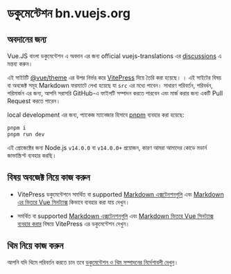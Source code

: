 # ডকুমেন্টেশন bn.vuejs.org

## অবদানের জন্য

Vue.JS বাংলা ডকুমেন্টেশন এ অবদান এর জন্য official vuejs-translations এর [discussions](https://github.com/vuejs-translations/guidelines/discussions/66) এ মন্তব্য করুন।

এই সাইটটি [@vue/theme](https://github.com/vuejs/vue-theme) এর উপর নির্ভর করে [VitePress](https://github.com/vuejs/vitepress) দিয়ে তৈরি করা হয়েছে। । এই সাইটের বিষয় বা অবজেক্ট সমূহ Markdown ফরম্যাটে লেখা হয়েছে যা `src` এর মধ্যে পাবেন। সাধারণ পরিবর্তন, পরিবর্ধন, পরিমার্জন এর জন্য, আপনি সরাসরি GitHub-এ ফাইলটি সম্পাদন করতে পারবেন এবং মার্জ করার জন্য একটি Pull Request করতে পারেন।

local development এর জন্য, প্যাকেজ ম্যানেজার হিসাবে [pnpm](https://pnpm.io/) ব্যবহার করা হয়েছে:

```bash
pnpm i
pnpm run dev
```

এই প্রোজেক্টের জন্য Node.js `v14.0.0` বা `v14.0.0+` প্রয়োজন, কারণ আমরা আমাদের কোডে মডার্ন জাভাস্ক্রিপ্ট ব্যবহার করছি।

## বিষয় অবজেক্ট নিয়ে কাজ করুন

- VitePress ডকুমেন্টেশনে সমর্থিত বা supported [Markdown এক্সটেনশনগুলি](https://vitepress.vuejs.org/guide/markdown.html) এবং [Markdown এর ভিতরে Vue সিনট্যাক্স](https://vitepress.vuejs.org/guide/using-vue.html) কিভাবে ব্যবহার করা যায় দেখুন।

- সমর্থিত বা supported [Markdown এক্সটেনশনগুলি](https://vitepress.dev/guide/markdown) এবং [Markdown ভিতরে Vue সিনট্যাক্স ব্যবহার করার](https://vitepress.dev/guide/using-vue) বিষয়ে VitePress এর ডকুমেন্টেশন দেখুন।

## থিম নিয়ে কাজ করুন

আপনি যদি থিমে পরিবর্তন করতে চান তবে [ডকুমেন্টেশন ও থিম সম্পাদনের নির্দেশাবলী দেখুন](https://github.com/vuejs/vue-theme#developing-with-real-content)।
